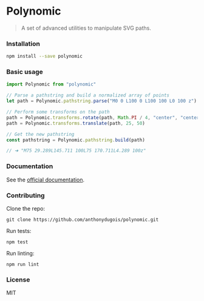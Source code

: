 # Polynomic

> A set of advanced utilities to manipulate SVG paths.

### Installation

```sh
npm install --save polynomic
```

### Basic usage

```js
import Polynomic from "polynomic"

// Parse a pathstring and build a normalized array of points
let path = Polynomic.pathstring.parse("M0 0 L100 0 L100 100 L0 100 z")

// Perform some transforms on the path
path = Polynomic.transforms.rotate(path, Math.PI / 4, "center", "center")
path = Polynomic.transforms.translate(path, 25, 50)

// Get the new pathstring
const pathstring = Polynomic.pathstring.build(path)

// ➜ "M75 29.289L145.711 100L75 170.711L4.289 100z"
```

### Documentation

See the [official documentation](http://anthonydugois.com/polynomic/).

### Contributing

Clone the repo:

```
git clone https://github.com/anthonydugois/polynomic.git
```

Run tests:

```
npm test
```

Run linting:

```
npm run lint
```

### License

MIT
